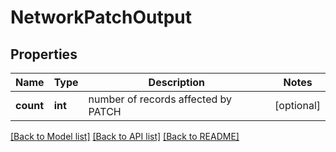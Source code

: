 # NetworkPatchOutput

## Properties
Name | Type | Description | Notes
------------ | ------------- | ------------- | -------------
**count** | **int** | number of records affected by PATCH | [optional] 

[[Back to Model list]](../README.md#documentation-for-models) [[Back to API list]](../README.md#documentation-for-api-endpoints) [[Back to README]](../README.md)


